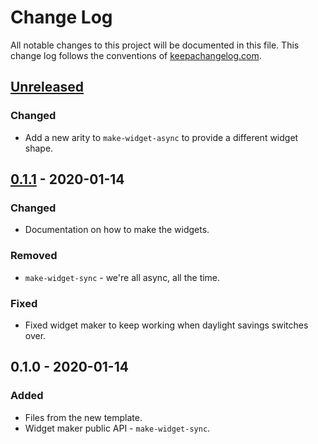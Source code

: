 # Change Log
All notable changes to this project will be documented in this file. This change log follows the conventions of [keepachangelog.com](http://keepachangelog.com/).

## [Unreleased]
### Changed
- Add a new arity to `make-widget-async` to provide a different widget shape.

## [0.1.1] - 2020-01-14
### Changed
- Documentation on how to make the widgets.

### Removed
- `make-widget-sync` - we're all async, all the time.

### Fixed
- Fixed widget maker to keep working when daylight savings switches over.

## 0.1.0 - 2020-01-14
### Added
- Files from the new template.
- Widget maker public API - `make-widget-sync`.

[Unreleased]: https://github.com/your-name/gen-crawler-clj/compare/0.1.1...HEAD
[0.1.1]: https://github.com/your-name/gen-crawler-clj/compare/0.1.0...0.1.1
